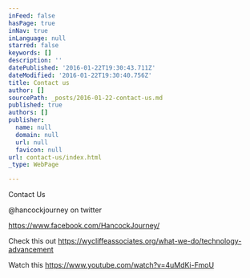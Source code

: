 ```yaml
---
inFeed: false
hasPage: true
inNav: true
inLanguage: null
starred: false
keywords: []
description: ''
datePublished: '2016-01-22T19:30:43.711Z'
dateModified: '2016-01-22T19:30:40.756Z'
title: Contact us
author: []
sourcePath: _posts/2016-01-22-contact-us.md
published: true
authors: []
publisher:
  name: null
  domain: null
  url: null
  favicon: null
url: contact-us/index.html
_type: WebPage

---
```

Contact Us

@hancockjourney on twitter

https://www.facebook.com/HancockJourney/ 

Check this out   https://wycliffeassociates.org/what-we-do/technology-advancement

Watch this   https://www.youtube.com/watch?v=4uMdKi-FmoU